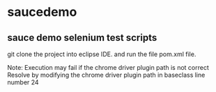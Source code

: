 # saucedemo
sauce demo selenium test scripts
---------------------------------
git clone the project into eclipse IDE.
and run the file pom.xml file.

Note: Execution may fail if the chrome driver plugin path is not correct
Resolve by modifying the chrome driver plugin path in baseclass line number 24
